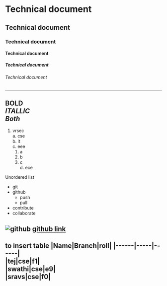 # Technical document
## Technical document
### Technical document
#### Technical document
##### Technical document
###### Technical document
-----------------------------------
**BOLD**  
*ITALLIC*     
***Both***  
----------------------------------
1. vrsec  
  a. cse  
  b. it  
  c. eee  
    1. a  
    2. b  
    3. c  
 d. ece  
 
 Unordered list   
 * git
 * github
    - push
    - pull
 * contribute 
 * collaborate

![github](https://github.githubassets.com/images/modules/open_graph/github-octocat.png)
[github link](https://github.com)
------------------------------------------------------------
**to insert table**
|Name|Branch|roll|
|------|-----|------|  
|tej|cse|f1|  
|swathi|cse|e9|  
|sravs|cse|f0|  
--------------------------------------------------------------
